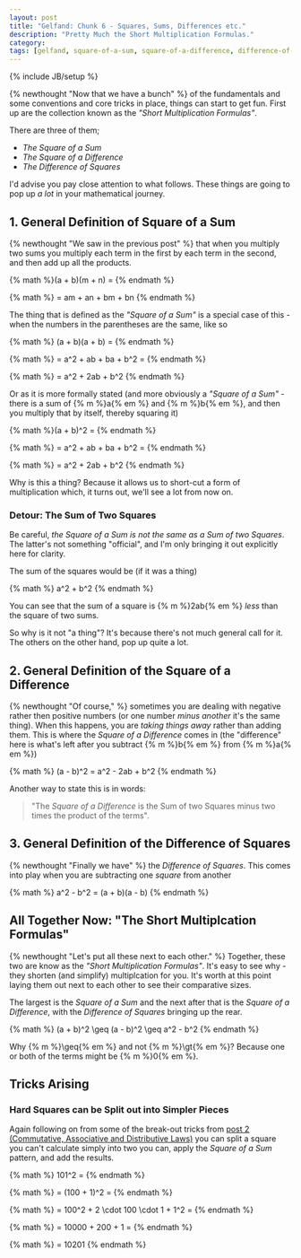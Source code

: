 ```yaml
---
layout: post
title: "Gelfand: Chunk 6 - Squares, Sums, Differences etc."
description: "Pretty Much the Short Multiplication Formulas."
category: 
tags: [gelfand, square-of-a-sum, square-of-a-difference, difference-of-squares, short-multiplcation-formulas, tricks]
---
```

{% include JB/setup %}

{% newthought "Now that we have a bunch" %} of the fundamentals and some conventions and core tricks in place, things can start to get fun.  First up are the collection known as the _"Short Multiplication Formulas"_.

There are three of them;

 * _The Square of a Sum_
 * _The Square of a Difference_
 * _The Difference of Squares_

I'd advise you pay close attention to what follows.  These things are going to pop up _a lot_ in your mathematical journey.

## 1. General Definition of Square of a Sum
{% newthought "We saw in the previous post" %} that when you multiply two sums you multiply each term in the first by each term in the second, and then add up all the products.

{% math %}(a + b)(m + n) = {% endmath %}

{% math %} = am + an + bm + bn {% endmath %}

The thing that is defined as the _"Square of a Sum"_ is a special case of this - when the numbers in the parentheses are the same, like so

{% math %} (a + b)(a + b) = {% endmath %}

{% math %} = a^2 + ab + ba + b^2 = {% endmath %}

{% math %} = a^2 + 2ab + b^2 {% endmath %}

Or as it is more formally stated (and more obviously a _"Square of a Sum"_ - there is a sum of {% m %}a{% em %} and {% m %}b{% em %}, and then you multiply that by itself, thereby squaring it)

{% math %}(a + b)^2 = {% endmath %}

{% math %} = a^2 + ab + ba + b^2 = {% endmath %}

{% math %} = a^2 + 2ab + b^2 {% endmath %}

Why is this a thing? Because it allows us to short-cut a form of multiplication which, it turns out, we'll see a lot from now on.

### Detour: The Sum of Two Squares
Be careful, _the Square of a Sum is not the same as a Sum of two Squares_.  The latter's not something "official", and I'm only bringing it out explicitly here for clarity. 

The sum of the squares would be (if it was a thing)

{% math %} a^2 + b^2 {% endmath %}

You can see that the sum of a square is {% m %}2ab{% em %} _less_ than the square of two sums.

So why is it not "a thing"?  It's because there's not much general call for it. The others on the other hand, pop up quite a lot.

## 2. General Definition of the Square of a Difference
{% newthought "Of course," %} sometimes you are dealing with negative rather then positive numbers (or one number _minus another_ it's the same thing).  When this happens, you are _taking things away_ rather than adding them. This is where the _Square of a Difference_ comes in (the "difference" here is what's left after you subtract {% m %}b{% em %} from {% m %}a{% em %})

{% math %} (a - b)^2 = a^2 - 2ab + b^2 {% endmath %}

Another way to state this is in words: 

> "The _Square of a Difference_ is the Sum of two Squares minus two times the product of the terms".

## 3. General Definition of the Difference of Squares
{% newthought "Finally we have" %} the _Difference of Squares_.  This comes into play when you are subtracting one _square_ from another

{% math %} a^2 - b^2 = (a + b)(a - b) {% endmath %}

## All Together Now: "The Short Multiplcation Formulas"
{% newthought "Let's put all these next to each other." %}  Together, these two are know as the _"Short Multiplication Formulas"_.  It's easy to see why - they shorten (and simplify) multiplcation for you.  It's worth at this point laying them out next to each other to see their comparative sizes.  

The largest is the _Square of a Sum_ and the next after that is the _Square of a Difference_, with the _Difference of Squares_ bringing up the rear.

{% math %} (a + b)^2 \geq (a - b)^2 \geq a^2 - b^2 {% endmath %}

Why {% m %}\geq{% em %} and not {% m %}\gt{% em %}? Because one or both of the terms might be {% m %}0{% em %}.

## Tricks Arising

### Hard Squares can be Split out into Simpler Pieces
Again following on from some of the break-out tricks from [post 2 (Commutative, Associative and Distributive Laws)](https://andrewharmellaw.github.io/2016/11/23/gelfands-algebra-chunk-2-commutative-associative-and-distributive-laws) you can split a square you can't calculate simply into two you can, apply the _Square of a  Sum_ pattern, and add the results.

{% math %} 101^2 = {% endmath %}

{% math %} = (100 + 1)^2 = {% endmath %}

{% math %} = 100^2 + 2 \cdot 100 \cdot 1 + 1^2 = {% endmath %}

{% math %} = 10000 + 200 + 1 = {% endmath %}

{% math %} = 10201 {% endmath %}

